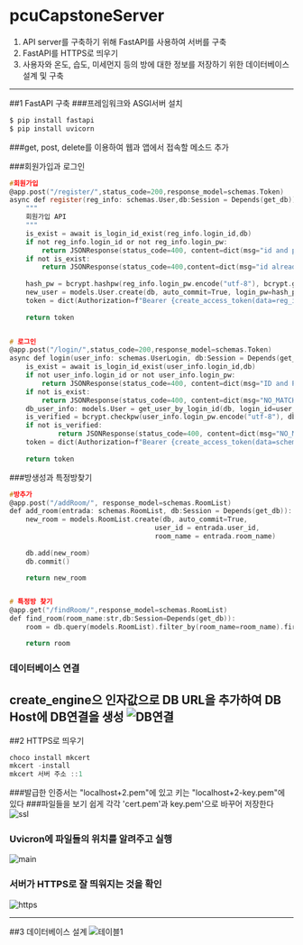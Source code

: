 # pcuCapstoneServer

1. API server를 구축하기 위해 FastAPI를 사용하여 서버를 구축
2. FastAPI를 HTTPS로 띄우기 
3. 사용자와 온도, 습도, 미세먼지 등의 방에 대한 정보를 저장하기 위한 데이터베이스 설계 및 구축

-------------------------------------------------------------------------------------------------------------------------------------------------------------------------
##1 FastAPI 구축
###프레임워크와  ASGI서버 설치
```c
$ pip install fastapi
$ pip install uvicorn
```

###get, post, delete를 이용하여 웹과 앱에서 접속할 메소드 추가

###회원가입과 로그인
```c
#회원가입
@app.post("/register/",status_code=200,response_model=schemas.Token)
async def register(reg_info: schemas.User,db:Session = Depends(get_db)):
    """
    회원가입 API
    """
    is_exist = await is_login_id_exist(reg_info.login_id,db) 
    if not reg_info.login_id or not reg_info.login_pw:
        return JSONResponse(status_code=400, content=dict(msg="id and pw must be provided"))
    if not is_exist:
        return JSONResponse(status_code=400,content=dict(msg="id already registered"))
    
    hash_pw = bcrypt.hashpw(reg_info.login_pw.encode("utf-8"), bcrypt.gensalt())
    new_user = models.User.create(db, auto_commit=True, login_pw=hash_pw, login_id=reg_info.login_id, nickname=reg_info.nickname, name=reg_info.name, email=reg_info.email,phone=reg_info.phone)
    token = dict(Authorization=f"Bearer {create_access_token(data=reg_info.from_orm(new_user).dict(exclude={'login_pw'}),)}")
    
    return token


# 로그인
@app.post("/login/",status_code=200,response_model=schemas.Token)
async def login(user_info: schemas.UserLogin, db:Session = Depends(get_db)):
    is_exist = await is_login_id_exist(user_info.login_id,db)
    if not user_info.login_id or not user_info.login_pw:
        return JSONResponse(status_code=400, content=dict(msg="ID and PW must be provided"))
    if not is_exist:
        return JSONResponse(status_code=400, content=dict(msg="NO_MATCH_USER"))
    db_user_info: models.User = get_user_by_login_id(db, login_id=user_info.login_id)
    is_verified = bcrypt.checkpw(user_info.login_pw.encode("utf-8"), db_user_info.login_pw.encode("utf-8"))
    if not is_verified:
            return JSONResponse(status_code=400, content=dict(msg="NO_MATCH_USER"))
    token = dict(Authorization=f"Bearer {create_access_token(data=schemas.UserToken.from_orm(db_user_info).dict(exclude={'login_pw'}),)}")
    
    return token
```

###방생성과 특정방찾기
```c
#방추가
@app.post("/addRoom/", response_model=schemas.RoomList)
def add_room(entrada: schemas.RoomList, db:Session = Depends(get_db)):
    new_room = models.RoomList.create(db, auto_commit=True, 
                                    user_id = entrada.user_id,
                                    room_name = entrada.room_name)
    
    db.add(new_room)
    db.commit()

    return new_room


# 특정방 찾기
@app.get("/findRoom/",response_model=schemas.RoomList)
def find_room(room_name:str,db:Session=Depends(get_db)):
    room = db.query(models.RoomList).filter_by(room_name=room_name).first()

    return room

```
### 데이터베이스 연결
create_engine으 인자값으로 DB URL을 추가하여 DB Host에 DB연결을 생성
![DB연결](https://user-images.githubusercontent.com/69308065/190901977-0b603d62-3898-4a67-8cbf-99052331f770.png)
-------------------------------------------------------------------------------------------------------------------------------------------------------------------------
##2 HTTPS로 띄우기

```c
choco install mkcert
mkcert -install
mkcert 서버 주소 ::1
```
###발급한 인증서는  "localhost+2.pem"에 있고 키는 "localhost+2-key.pem"에 있다
###파일들을 보기 쉽게 각각 'cert.pem'과 key.pem'으로 바꾸어 저장한다
![ssl](https://user-images.githubusercontent.com/69308065/190902416-cde706f9-e9ee-4727-8147-63090880a5fc.png)

### Uvicron에 파일들의 위치를 알려주고 실행
![main](https://user-images.githubusercontent.com/69308065/190902422-30d9e336-e400-49d6-bd27-db447a79ec00.png)

### 서버가 HTTPS로 잘 띄워지는 것을 확인
![https](https://user-images.githubusercontent.com/69308065/190902574-cedee794-d1ae-4dfe-a406-0cdcef4bbd4d.png)

-------------------------------------------------------------------------------------------------------------------------------------------------------------------------
##3 데이터베이스 설계
![테이블1](https://user-images.githubusercontent.com/69308065/190901303-4bc9d66b-5dc8-49b1-8a2d-1de9e5483511.png)


 

